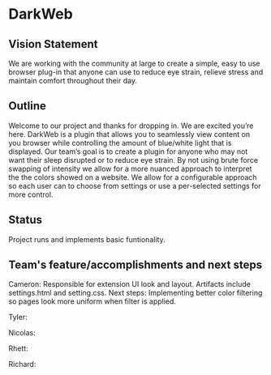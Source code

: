 
# DarkWeb 

## Vision Statement

We are working with the community at large to create a simple, easy to use browser plug-in
that anyone can use to reduce eye strain, relieve stress and maintain comfort throughout their day. 


## Outline

Welcome to our project and thanks for dropping in. We are excited you’re here. DarkWeb is a plugin that allows you to seamlessly view content on you browser while controlling the amount of blue/white light that is displayed. Our team’s goal is to create a plugin for anyone who may not want their sleep disrupted or to reduce eye strain. By not using brute force swapping of intensity we allow for a more nuanced approach to interpret the the colors showed on a website.  We allow for a configurable approach so each user can to choose from settings or use a per-selected settings for more control. 

## Status
Project runs and implements basic funtionality.

## Team's feature/accomplishments and next steps
Cameron: Responsible for extension UI look and layout. Artifacts include settings.html and setting.css. 
         Next steps: Implementing better color filtering so pages look more uniform when filter is applied.
         
Tyler:

Nicolas:

Rhett:

Richard:


